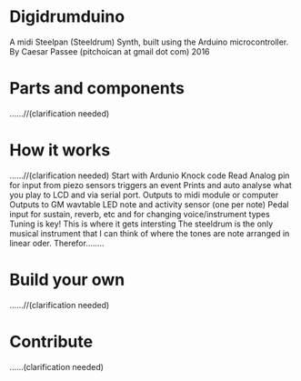 # Digidrumduino
A midi Steelpan (Steeldrum) Synth,
built using the Arduino microcontroller.
By Caesar Passee
(pitchoican at gmail dot com)
2016

# Parts and components
 ......//(clarification needed)
# How it works
 ......//(clarification needed)
  Start with Ardunio Knock code
  Read Analog pin for input from piezo sensors triggers an event
  Prints and auto analyse what you play to LCD and via serial port. 
  Outputs to midi module or computer 
  Outputs to GM wavtable
  LED note and activity sensor (one per note)
  Pedal input for sustain, reverb, etc and for changing voice/instrument types
  Tuning is key! This is where it gets intersting 
  The steeldrum is the only musical instrument that I can think of where the tones are note 
  arranged in linear oder. Therefor........
  
# Build your own
 ......//(clarification needed)
# Contribute 
  ......(clarification needed)
